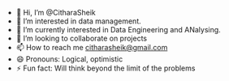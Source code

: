 - 👋 Hi, I’m @CitharaSheik
- 👀 I’m interested in data management.
- 🌱 I’m currently interested in Data Engineering and ANalysing.
- 💞️ I’m looking to collaborate on projects
- 📫 How to reach me citharasheik@gmail.com
- 😄 Pronouns: Logical, optimistic
- ⚡ Fun fact: Will think beyond the limit of the problems

<!---
CitharaSheik/CitharaSheik is a ✨ special ✨ repository because its `README.md` (this file) appears on your GitHub profile.
You can click the Preview link to take a look at your changes.
--->
